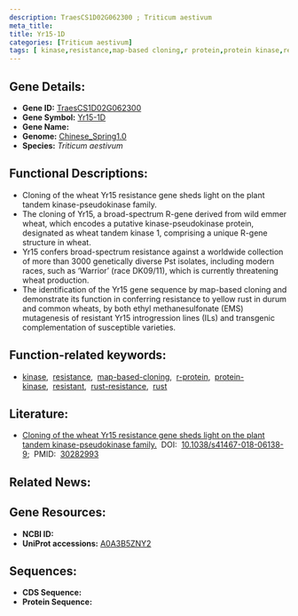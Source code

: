 ```yaml
---
description: TraesCS1D02G062300 ; Triticum aestivum
meta_title:
title: Yr15-1D
categories: [Triticum aestivum]
tags: [ kinase,resistance,map-based cloning,r protein,protein kinase,resistant,rust resistance,rust ]
---
```


## Gene Details:
- **Gene ID:**	[TraesCS1D02G062300](https://ensembl.gramene.org/Triticum_aestivum/Gene/Summary?g=TraesCS1D02G062300)
- **Gene Symbol:** <u>Yr15-1D</u>
- **Gene Name:** 
- **Genome:** [Chinese_Spring1.0](https://ensembl.gramene.org/Triticum_aestivum/Info/Index)
- **Species:** *Triticum aestivum*

## Functional Descriptions:
   - Cloning of the wheat Yr15 resistance gene sheds light on the plant tandem kinase-pseudokinase family.
   - The cloning of Yr15, a broad-spectrum R-gene derived from wild emmer wheat, which encodes a putative kinase-pseudokinase protein, designated as wheat tandem kinase 1, comprising a unique R-gene structure in wheat.
   - Yr15 confers broad-spectrum resistance against a worldwide collection of more than 3000 genetically diverse Pst isolates, including modern races, such as ‘Warrior’ (race DK09/11), which is currently threatening wheat production.
   - The identification of the Yr15 gene sequence by map-based cloning and demonstrate its function in conferring resistance to yellow rust in durum and common wheats, by both ethyl methanesulfonate (EMS) mutagenesis of resistant Yr15 introgression lines (ILs) and transgenic complementation of susceptible varieties.

## Function-related keywords:
   - [kinase](/tags/kinase/),&nbsp;&nbsp;[resistance](/tags/resistance/),&nbsp;&nbsp;[map-based-cloning](/tags/map-based-cloning/),&nbsp;&nbsp;[r-protein](/tags/r-protein/),&nbsp;&nbsp;[protein-kinase](/tags/protein-kinase/),&nbsp;&nbsp;[resistant](/tags/resistant/),&nbsp;&nbsp;[rust-resistance](/tags/rust-resistance/),&nbsp;&nbsp;[rust](/tags/rust/)

## Literature:
   - [Cloning of the wheat Yr15 resistance gene sheds light on the plant tandem kinase-pseudokinase family.]( https://www.nature.com/articles/s41467-018-06138-9)&nbsp;&nbsp;DOI:&nbsp;&nbsp;[10.1038/s41467-018-06138-9](https://www.nature.com/articles/s41467-018-06138-9);&nbsp;&nbsp;PMID:&nbsp;&nbsp;[30282993](https://pubmed.ncbi.nlm.nih.gov/30282993/)

## Related News:

## Gene Resources:
- **NCBI ID:**  [](https://www.ncbi.nlm.nih.gov/gene/?term=)
- **UniProt accessions:** [A0A3B5ZNY2](https://www.uniprot.org/uniprotkb/A0A3B5ZNY2/entry)



## Sequences:
- **CDS Sequence:**
- **Protein Sequence:**
